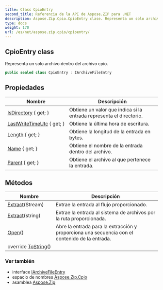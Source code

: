 ```yaml
---
title: Class CpioEntry
second_title: Referencia de la API de Aspose.ZIP para .NET
description: Aspose.Zip.Cpio.CpioEntry clase. Representa un solo archivo dentro del archivo cpio.
type: docs
weight: 170
url: /es/net/aspose.zip.cpio/cpioentry/
---
```

## CpioEntry class

Representa un solo archivo dentro del archivo cpio.

```csharp
public sealed class CpioEntry : IArchiveFileEntry
```

## Propiedades

| Nombre | Descripción |
| --- | --- |
| [IsDirectory](../../aspose.zip.cpio/cpioentry/isdirectory/) { get; } | Obtiene un valor que indica si la entrada representa el directorio. |
| [LastWriteTimeUtc](../../aspose.zip.cpio/cpioentry/lastwritetimeutc/) { get; } | Obtiene la última hora de escritura. |
| [Length](../../aspose.zip.cpio/cpioentry/length/) { get; } | Obtiene la longitud de la entrada en bytes. |
| [Name](../../aspose.zip.cpio/cpioentry/name/) { get; } | Obtiene el nombre de la entrada dentro del archivo. |
| [Parent](../../aspose.zip.cpio/cpioentry/parent/) { get; } | Obtiene el archivo al que pertenece la entrada. |

## Métodos

| Nombre | Descripción |
| --- | --- |
| [Extract](../../aspose.zip.cpio/cpioentry/extract/#extract_1)(Stream) | Extrae la entrada al flujo proporcionado. |
| [Extract](../../aspose.zip.cpio/cpioentry/extract/#extract)(string) | Extrae la entrada al sistema de archivos por la ruta proporcionada. |
| [Open](../../aspose.zip.cpio/cpioentry/open/)() | Abre la entrada para la extracción y proporciona una secuencia con el contenido de la entrada. |
| override [ToString](../../aspose.zip.cpio/cpioentry/tostring/)() |  |

### Ver también

* interface [IArchiveFileEntry](../../aspose.zip/iarchivefileentry/)
* espacio de nombres [Aspose.Zip.Cpio](../../aspose.zip.cpio/)
* asamblea [Aspose.Zip](../../)


